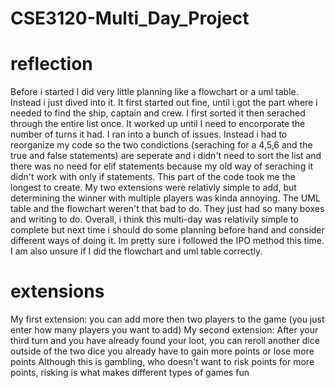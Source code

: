 # CSE3120-Multi_Day_Project

# reflection

Before i started I did very little planning like a flowchart or a uml table. Instead i just dived into it. It first started out fine, until i got 
the part where i needed to find the ship, captain and crew. I first sorted it then serached through the entire list once. It worked up until
I need to encorporate the number of turns it had. I ran into a bunch of issues. Instead i had to reorganize my code so the two condictions (seraching for a 4,5,6 and the true and false statements)
are seperate and i didn't need to sort the list and there was no need for elif statements because my old way of seraching it didn't work with only if
statements. This part of the code took me the longest to create. My two extensions were relativly simple to add, but determining the winner 
with multiple players was kinda annoying. The UML table and the flowchart weren't that bad to do. They just had so many boxes and writing to do.
Overall, i think this multi-day was relativily simple to complete but next time i should do some planning before hand and consider different ways of doing it. Im pretty sure i followed 
the IPO method this time. I am also unsure if I did the flowchart and uml table correctly.
# extensions

My first extension: you can add more then two players to the game (you just enter how many players you want to add)
My second extension: After your third turn and you have already found your loot, you can reroll another dice outside of the two dice you already have to gain more points or lose more points
Although this is gambling, who doesn't want to risk points for more points, risking is what makes different types of games fun
